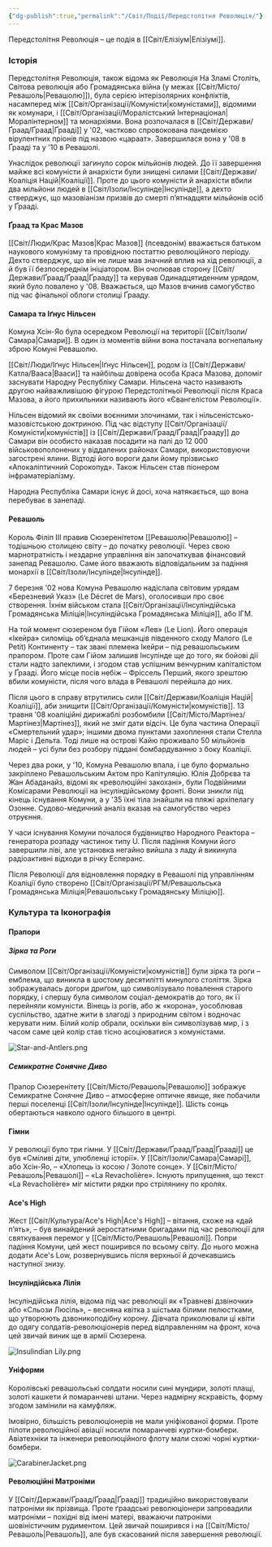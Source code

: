 ```yaml
---
{"dg-publish":true,"permalink":"/Світ/Події/Передстолітня Революція/"}
---
```


Передстолітня Революція – це подія в [[Світ/Елізіум\|Елізіумі]].
### Історія
Передстолітня Революція, також відома як Революція На Зламі Століть, Світова революція або Громадянська війна (у межах [[Світ/Місто/Ревашоль\|Ревашолю]]), була серією інтерізолярних конфліктів, насамперед між [[Світ/Організації/Комуністи\|комуністами]], відомими як комунари, і [[Світ/Організації/Моралістський Інтернаціонал\|Моралінтерном]] та монархіями. Вона розпочалася в [[Світ/Держави/Ґраад/Ґраад\|Ґрааді]] у '02, частково спровокована пандемією вірулентних пріонів під назвою «цараат». Завершилася вона у '08 в Ґрааді та у '10 в Ревашолі.

Унаслідок революції загинуло сорок мільйонів людей. До її завершення майже всі комуністи й анархісти були знищені силами [[Світ/Держави/Коаліція Націй\|Коаліції]]. Проте до цього комуністи й анархісти вбили два мільйони людей в [[Світ/Ізоли/Інсулінде\|Інсулінде]], а дехто стверджує, що мазовіанізм призвів до смерті п’ятнадцяти мільйонів осіб у Ґрааді.
#### Ґраад та Крас Мазов
[[Світ/Люди/Крас Мазов\|Крас Мазов]] (псевдонім) вважається батьком наукового комунізму та провідною постаттю революційного періоду. Дехто стверджує, що він не лише мав значний вплив на хід революції, а й був її безпосереднім ініціатором. Він очолював сторону [[Світ/Держави/Ґраад/Ґраад\|Ґрааду]] та керував Одинадцятиденним урядом, який було повалено у '08. Вважається, що Мазов вчинив самогубство під час фінальної облоги столиці Ґрааду.
#### Самара та Іґнус Нільсен
Комуна Хсін-Яо була осередком Революції на території [[Світ/Ізоли/Самара\|Самари]]. В один із моментів війни вона постачала вогнепальну зброю Комуні Ревашолю.

[[Світ/Люди/Іґнус Нільсен\|Іґнус Нільсен]], родом із [[Світ/Держави/Катла/Вааса\|Вааси]] та найбільш довірена особа Краса Мазова, допоміг заснувати Народну Республіку Самари. Нільсена часто називають другою найважливішою фігурою Передстолітньої Революції після Краса Мазова, а його прихильники називають його «Євангелістом Революції».

Нільсен відомий як своїми воєнними злочинами, так і нільсеністсько-мазовістською доктриною. Під час відступу [[Світ/Організації/Комуністи\|комуністів]] із [[Світ/Держави/Ґраад/Ґраад\|Ґрааду]] до Самари він особисто наказав посадити на палі до 12 000 військовополонених у віддалених районах Самари, використовуючи загострені ялини. Відтоді його вороги дали йому прізвисько «Апокаліптичний Сорокопуд». Також Нільсен став піонером інфраматеріалізму.

Народна Республіка Самари існує й досі, хоча натякається, що вона перебуває в занепаді.
#### Ревашоль
Король Філіп III правив Сюзеренітетом [[Ревашолю\|Ревашолю]] – тодішньою столицею світу – до початку революції. Через свою марнотратність і нездарне управління він започаткував фінансовий занепад Ревашолю. Саме його вважають відповідальним за падіння монархії в [[Світ/Ізоли/Інсулінде\|Інсулінде]].

7 березня '02 нова Комуна Ревашолю надіслала світовим урядам «Березневий Указ» (Le Décret de Mars), оголосивши про своє створення. Їхнім військом стала [[Світ/Організації/Інсуліндійська Громадянська Міліція\|Інсуліндійська Громадянська Міліція]], або ІГМ.

На той момент сюзереном був Гійом «Лев» (Le Lion). Його операція «Ікейра» силоміць об’єднала мешканців південного сходу Малого (Le Petit) Континенту – так звані племена Ікейри – під ревашольським прапором. Проте сам Гійом залишив Інсулінде ще до того, як бойові дії стали надто запеклими, і згодом став успішним венчурним капіталістом у Ґрааді. Його місце посів небіж – Фріссель Перший, якого зрештою вбили комуністи, після чого влада в Ревашолі перейшла до них.

Після цього в справу втрутились сили [[Світ/Держави/Коаліція Націй\|Коаліції]], аби знищити [[Світ/Організації/Комуністи\|комуністів]]. 13 травня '08 коаліційні дирижаблі розбомбили [[Світ/Місто/Мартінез/Мартінез\|Мартінез]], який не зміг дати відсіч. Це була частина Операції «Смертельний удар»; іншими двома пунктами захоплення стали Стелла Маріс і Дельта. Тоді лише на острові Кайю проживало 50 мільйонів людей – усі були без розбору піддані бомбардуванню з боку Коаліції.

Через два роки, у '10, Комуна Ревашолю впала, і це було формально закріплено Ревашольським Актом про Капітуляцію. Юлія Добрєва та Жан Абаданайз, відомі як «революційні закохані», були Подвійними Комісарами Революції на інсуліндійському фронті. Вони зникли під кінець існування Комуни, а у '35 їхні тіла знайшли на пляжі архіпелагу Озонне. Судово-медичний аналіз вказав на самогубство через отруєння.

У часи існування Комуни почалося будівництво Народного Реактора – генератора розпаду частинок типу U. Після падіння Комуни його завершили ліві, але установка негайно вийшла з ладу й викинула радіоактивні відходи в річку Есперанс.

Після Революції для відновлення порядку в Ревашолі під управлінням Коаліції було створено [[Світ/Організації/РГМ/Ревашольська Громадянська Міліція\|Ревашольську Громадянську Міліцію]].
### Культура та Іконографія
#### Прапори
##### Зірка та Роги
Символом [[Світ/Організації/Комуністи\|комуністів]] були зірка та роги – емблема, що виникла в шостому десятилітті минулого століття. Зірка зображувалась догори дриґом, що символізувало повалення старого порядку, і спершу була символом соціал-демократів до того, як її перейняли комуністи. Вінець із рогів, або ж «корона», уособлював суспільство, здатне жити в злагоді з природним світом і водночас керувати ним. Білий колір обрали, оскільки він символізував мир, і з часом саме цей колір став тісно асоціюватися з комуністами.

![Star-and-Antlers.png](/img/user/imgs/Star-and-Antlers.png)
##### Семикратне Сонячне Диво
Прапор Сюзеренітету [[Світ/Місто/Ревашоль\|Ревашолю]] зображує Семикратне Сонячне Диво – атмосферне оптичне явище, яке побачили перші поселенці [[Світ/Ізоли/Інсулінде\|Інсулінде]]. Шість сонць обертаються навколо одного більшого в центрі.
#### Гімни
У революції було три гімни. У [[Світ/Держави/Ґраад/Ґраад\|Ґрааді]] це був «Сміливі діти, улюбленці історії». У [[Світ/Ізоли/Самара\|Самарі]], або Хсін-Яо, – «Хлопець із косою / Золоте сонце». У [[Світ/Місто/Ревашоль\|Ревашолі]] – «La Revacholière». Існують припущення, що текст «La Revacholière» міг містити рядки про стрілянину по кролях.
#### Ace's High
Жест [[Світ/Культура/Ace's High\|Ace's High]] – вітання, схоже на «дай п’ять», – був винайдений аеростатними бригадами під час революції для святкування перемог у [[Світ/Місто/Ревашоль\|Ревашолі]]. Попри падіння Комуни, цей жест поширився по всьому світу. До нього можна додати Ace's Low, розвернувшись після верхньої й дочекавшись наступної знизу.
#### Інсуліндійська Лілія
Інсуліндійська лілія, відома під час революції як «Травневі дзвіночки» або «Сльози Люсіль», – весняна квітка з шістьма білими пелюстками, що утворюють дзвоникоподібну корону. Дівчата приколювали ці квіти до одягу солдатів-революціонерів перед відправленням на фронт, хоча цей звичай виник ще в армії Сюзерена.

![Insulindian Lily.png](/img/user/Insulindian%20Lily.png)
#### Уніформи
Королівські ревашольські солдати носили сині мундири, золоті плащі, золоті кашкети й помаранчеві штани. Через надмірну яскравість, форму згодом замінили на камуфляж.

Імовірно, більшість революціонерів не мали уніфікованої форми. Проте пілоти революційної авіації носили помаранчеві куртки-бомбери. Авіатехніки та інженери революційного флоту мали схожі чорні куртки-бомбери.

![CarabinerJacket.png](/img/user/CarabinerJacket.png)
#### Революційні Матроніми
У [[Світ/Держави/Ґраад/Ґраад\|Ґрааді]] традиційно використовували патроніми як прізвища. Проте ґраадські революціонери запровадили матроніми – похідні від імені матері, вважаючи патроніми шовіністичним рудиментом. Цей звичай поширився і на [[Світ/Місто/Ревашоль\|Ревашоль]], але був скасований після завершення революції.